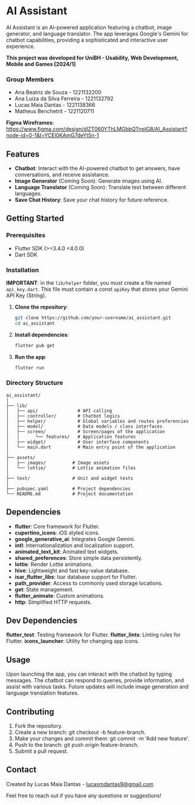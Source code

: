 # AI Assistant

AI Assistant is an AI-powered application featuring a chatbot, image generator, and language translator. The app leverages Google's Gemini for chatbot capabilities, providing a sophisticated and interactive user experience.

**This project was developed for UniBH - Usability, Web Development, Mobile and Games [2024/1]**

### Group Members

- Ana Beatriz de Souza - 1221132200
- Ana Luiza da Silva Ferreira - 1221132792
- Lucas Maia Dantas - 1221138366
- Matheus Benchetrit - 1221120711

**Figma Wireframes**: https://www.figma.com/design/dlZT060YThLMGbbQTnpIG8/AI_Assistant?node-id=0-1&t=YCEl0KAmG7deYt5n-1

## Features

- **Chatbot**: Interact with the AI-powered chatbot to get answers, have conversations, and receive assistance.
- **Image Generator** (Coming Soon): Generate images using AI.
- **Language Translator** (Coming Soon): Translate text between different languages.
- **Save Chat History**: Save your chat history for future reference.

## Getting Started

### Prerequisites

- Flutter SDK (>=3.4.0 <4.0.0)
- Dart SDK

### Installation

**IMPORTANT**: in the `lib/helper` folder, you must create a file named `api_key.dart`. This file must contain a const `apiKey` that stores your Gemini API Key (String).

1. **Clone the repository**:

   ```bash
   git clone https://github.com/your-username/ai_assistant.git
   cd ai_assistant
   ```

2. **Install dependencies**:

   ```bash
   flutter pub get
   ```

3. **Run the app**:
   ```bash
   flutter run
   ```

### Directory Structure

```
ai_assistant/
│
├── lib/
│   ├── api/               # API calling
│   ├── controller/        # Chatbot logics
│   ├── helper/            # Global variables and routes preferencies
│   ├── model/             # Data models / class interfaces
│   ├── screen/            # Screen/pages of the application
│   |      └── features/   # Application features
│   ├── widget/            # User interface components
│   └── main.dart          # Main entry point of the application
│
├── assets/
│   ├── images/          # Image assets
│   └── lottie/          # Lottie animation files
│
├── test/                # Unit and widget tests
│
├── pubspec.yaml         # Project dependencies
└── README.md            # Project documentation
```

## Dependencies

- **flutter**: Core framework for Flutter.
- **cupertino_icons**: iOS styled icons.
- **google_generative_ai**: Integrates Google Gemini.
- **intl**: Internationalization and localization support.
- **animated_text_kit**: Animated text widgets.
- **shared_preferences**: Store simple data persistently.
- **lottie**: Render Lottie animations.
- **hive**: Lightweight and fast key-value database.
- **isar_flutter_libs**: Isar database support for Flutter.
- **path_provider**: Access to commonly used storage locations.
- **get**: State management.
- **flutter_animate**: Custom animations.
- **http**: Simplified HTTP requests.

## Dev Dependencies

**flutter_test**: Testing framework for Flutter.
**flutter_lints**: Linting rules for Flutter.
**icons_launcher**: Utility for changing app icons.

## Usage

Upon launching the app, you can interact with the chatbot by typing messages. The chatbot can respond to queries, provide information, and assist with various tasks. Future updates will include image generation and language translation features.

## Contributing

1. Fork the repository.
2. Create a new branch: git checkout -b feature-branch.
3. Make your changes and commit them: git commit -m 'Add new feature'.
4. Push to the branch: git push origin feature-branch.
5. Submit a pull request.

## Contact

Created by Lucas Maia Dantas - lucasmdantas9@gmail.com

Feel free to reach out if you have any questions or suggestions!
